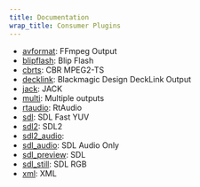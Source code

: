 ```yaml
---
title: Documentation
wrap_title: Consumer Plugins
---
```

* [avformat](../ConsumerAvformat/): FFmpeg Output
* [blipflash](../ConsumerBlipflash/): Blip Flash
* [cbrts](../ConsumerCbrts/): CBR MPEG2-TS
* [decklink](../ConsumerDecklink/): Blackmagic Design DeckLink Output
* [jack](../ConsumerJack/): JACK
* [multi](../ConsumerMulti/): Multiple outputs
* [rtaudio](../ConsumerRtaudio/): RtAudio
* [sdl](../ConsumerSdl/): SDL Fast YUV
* [sdl2](../ConsumerSdl2/): SDL2
* [sdl2_audio](../ConsumerSdl2_audio/): 
* [sdl_audio](../ConsumerSdl_audio/): SDL Audio Only
* [sdl_preview](../ConsumerSdl_preview/): SDL
* [sdl_still](../ConsumerSdl_still/): SDL RGB
* [xml](../ConsumerXml/): XML
